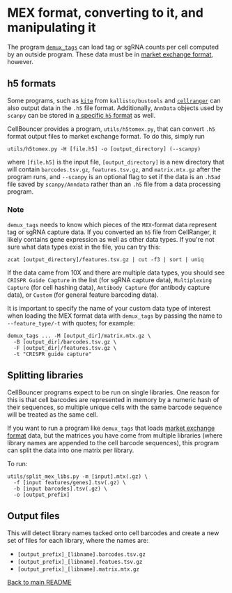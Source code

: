 # MEX format, converting to it, and manipulating it

The program [`demux_tags`](demux_tags.md) can load tag or sgRNA counts per cell computed by an outside program. These data must be in [market exchange format](https://kb.10xgenomics.com/hc/en-us/articles/115000794686-How-is-the-MEX-format-used-for-the-gene-barcode-matrices), however. 

## h5 formats
Some programs, such as [`kite`](https://github.com/pachterlab/kite) from `kallisto/bustools` and [`cellranger`](https://www.10xgenomics.com/support/software/cell-ranger/latest/analysis/running-pipelines/cr-feature-bc-analysis) can also output data in the `.h5` file format. Additionally, `AnnData` objects used by `scanpy` can be stored in [a specific `h5` format](https://anndata.readthedocs.io/en/latest/generated/anndata.AnnData.write_h5ad.html) as well.

CellBouncer provides a program, `utils/h5tomex.py`, that can convert `.h5` format output files to market exchange format. To do this, simply run

```
utils/h5tomex.py -H [file.h5] -o [output_directory] (--scanpy)
```

where `[file.h5]` is the input file, `[output_directory]` is a new directory that will contain `barcodes.tsv.gz`, `features.tsv.gz`, and `matrix.mtx.gz` after the program runs, and `--scanpy` is an optional flag to set if the data is an `.h5ad` file saved by `scanpy/Anndata` rather than an `.h5` file from a data processing program.

### Note
`demux_tags` needs to know which pieces of the `MEX`-format data represent tag or sgRNA capture data. If you converted an `h5` file from CellRanger, it likely contains gene expression as well as other data types. If you're not sure what data types exist in the file, you can try this:

```
zcat [output_directory]/features.tsv.gz | cut -f3 | sort | uniq
```

If the data came from 10X and there are multiple data types, you should see `CRISPR Guide Capture` in the list (for sgRNA capture data), `Multiplexing Capture` (for cell hashing data), `Antibody Capture` (for antibody capture data), or `Custom` (for general feature barcoding data). 

It is important to specify the name of your custom data type of interest when loading the MEX format data with `demux_tags` by passing the name to `--feature_type/-t` with quotes; for example:

```
demux_tags ... -M [output_dir]/matrix.mtx.gz \
  -B [output_dir]/barcodes.tsv.gz \
  -F [output_dir]/features.tsv.gz \
  -t "CRISPR guide capture"
```

## Splitting libraries

CellBouncer programs expect to be run on single libraries. One reason for this is that cell barcodes are represented in memory by a numeric hash of their sequences, so multiple unique cells with the same barcode sequence will be treated as the same cell.

If you want to run a program like `demux_tags` that loads [market exchange format](https://kb.10xgenomics.com/hc/en-us/articles/115000794686-How-is-the-MEX-format-used-for-the-gene-barcode-matrices) data, but the matrices you have come from multiple libraries (where library names are appended to the cell barcode sequences), this program can split the data into one matrix per library.

To run:
```
utils/split_mex_libs.py -m [input].mtx(.gz) \
  -f [input features/genes].tsv(.gz) \
  -b [input barcodes].tsv(.gz) \
  -o [output_prefix]
```

## Output files

This will detect library names tacked onto cell barcodes and create a new set of files for each library, where the names are:
* `[output_prefix]_[libname].barcodes.tsv.gz`
* `[output_prefix]_[libname].featues.tsv.gz`
* `[output_prefix]_[libname].matrix.mtx.gz`

[Back to main README](../README.md)
